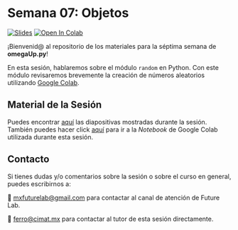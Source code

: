 # Semana 07: Objetos

[![Slides](https://img.shields.io/badge/Slides-Google%20Slides-tomato)](https://docs.google.com/presentation/d/e/2PACX-1vTj_VO8ljEpRlY3CVYfcvFSW6eQCv4tGttuZ2z34oA1TLI4VDlbyMzsQ1zIpH5WRGvIX7XP889C63Cu/pub?start=false&loop=false&delayms=3000)
[![Open In Colab](https://colab.research.google.com/assets/colab-badge.svg)](https://colab.research.google.com/drive/1i4qryMaJr0eX_us6g8nL4NbbzmzJUgpL?usp=sharing)

¡Bienvenid@ al repositorio de los materiales para la séptima semana de **omegaUp.py**!

En esta sesión, hablaremos sobre el módulo `random` en Python. Con este módulo revisaremos brevemente la creación de números aleatorios utilizando [Google Colab](https://colab.research.google.com).

## Material de la Sesión

Puedes encontrar [aquí](https://docs.google.com/presentation/d/e/2PACX-1vTj_VO8ljEpRlY3CVYfcvFSW6eQCv4tGttuZ2z34oA1TLI4VDlbyMzsQ1zIpH5WRGvIX7XP889C63Cu/pub?start=false&loop=false&delayms=3000) las diapositivas mostradas durante la sesión. También puedes hacer click [aquí](https://colab.research.google.com/drive/1i4qryMaJr0eX_us6g8nL4NbbzmzJUgpL?usp=sharing) para ir a la _Notebook_ de Google Colab utilizada durante esta sesión.

## Contacto

Si tienes dudas y/o comentarios sobre la sesión o sobre el curso en general, puedes escribirnos a:

:email: [mxfuturelab@gmail.com](mailto:mxfuturelab@gmail.com) para contactar al canal de atención de Future Lab.

:email: [ferro@cimat.mx](mailto:ferro@cimat.mx) para contactar al tutor de esta sesión directamente.
